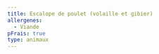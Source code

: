 ```yaml
---
title: Escalope de poulet (volaille et gibier)
allergenes:
  - Viande
pFrais: true
type: animaux
---
```

